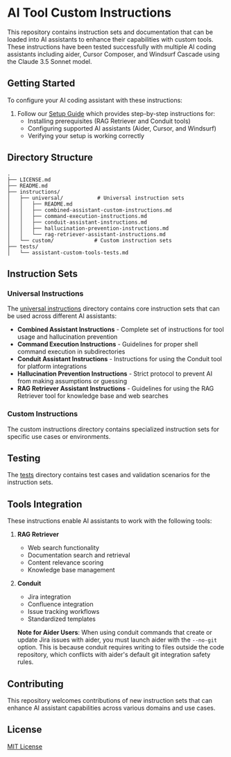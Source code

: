 # AI Tool Custom Instructions

This repository contains instruction sets and documentation that can be loaded into AI assistants to enhance their capabilities with custom tools. These instructions have been tested successfully with multiple AI coding assistants including aider, Cursor Composer, and Windsurf Cascade using the Claude 3.5 Sonnet model.

## Getting Started

To configure your AI coding assistant with these instructions:

1. Follow our [Setup Guide](instructions/setup/ai-assistant-setup-guide.md) which provides step-by-step instructions for:
   - Installing prerequisites (RAG Retriever and Conduit tools)
   - Configuring supported AI assistants (Aider, Cursor, and Windsurf)
   - Verifying your setup is working correctly

## Directory Structure

```
.
├── LICENSE.md
├── README.md
├── instructions/
│   ├── universal/           # Universal instruction sets
│   │   ├── README.md
│   │   ├── combined-assistant-custom-instructions.md
│   │   ├── command-execution-instructions.md
│   │   ├── conduit-assistant-instructions.md
│   │   ├── hallucination-prevention-instructions.md
│   │   └── rag-retriever-assistant-instructions.md
│   └── custom/             # Custom instruction sets
├── tests/
│   └── assistant-custom-tools-tests.md
```

## Instruction Sets

### Universal Instructions

The [universal instructions](instructions/universal/README.md) directory contains core instruction sets that can be used across different AI assistants:

- **Combined Assistant Instructions** - Complete set of instructions for tool usage and hallucination prevention
- **Command Execution Instructions** - Guidelines for proper shell command execution in subdirectories
- **Conduit Assistant Instructions** - Instructions for using the Conduit tool for platform integrations
- **Hallucination Prevention Instructions** - Strict protocol to prevent AI from making assumptions or guessing
- **RAG Retriever Assistant Instructions** - Guidelines for using the RAG Retriever tool for knowledge base and web searches

### Custom Instructions

The custom instructions directory contains specialized instruction sets for specific use cases or environments.

## Testing

The [tests](tests/assistant-custom-tools-tests.md) directory contains test cases and validation scenarios for the instruction sets.

## Tools Integration

These instructions enable AI assistants to work with the following tools:

1. **RAG Retriever**

   - Web search functionality
   - Documentation search and retrieval
   - Content relevance scoring
   - Knowledge base management

2. **Conduit**

   - Jira integration
   - Confluence integration
   - Issue tracking workflows
   - Standardized templates

   **Note for Aider Users**: When using conduit commands that create or update Jira issues with aider, you must launch aider with the `--no-git` option. This is because conduit requires writing to files outside the code repository, which conflicts with aider's default git integration safety rules.

## Contributing

This repository welcomes contributions of new instruction sets that can enhance AI assistant capabilities across various domains and use cases.

## License

[MIT License](LICENSE.md)
